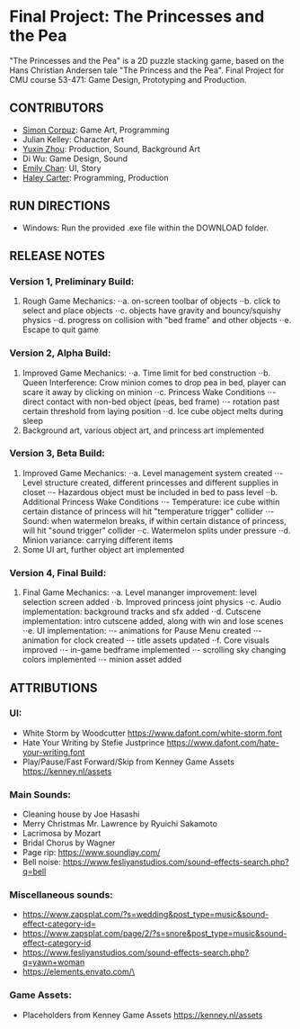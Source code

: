 # Final Project: The Princesses and the Pea
"The Princesses and the Pea" is a 2D puzzle stacking game, based on the Hans Christian Andersen tale "The Princess and the Pea". 
Final Project for CMU course 53-471: Game Design, Prototyping and Production.

## CONTRIBUTORS
- [Simon Corpuz](https://github.com/SiCorp560): Game Art, Programming
- Julian Kelley: Character Art
- [Yuxin Zhou](https://github.com/yuxinmaraz): Production, Sound, Background Art 
- Di Wu:  Game Design, Sound
- [Emily Chan](https://github.com/eggison): UI, Story
- [Haley Carter](https://github.com/hcarter20): Programming, Production

## RUN DIRECTIONS
- Windows: Run the provided .exe file within the DOWNLOAD folder.

## RELEASE NOTES
### Version 1, Preliminary Build:
1. Rough Game Mechanics:
⋅⋅a. on-screen toolbar of objects
⋅⋅b. click to select and place objects
⋅⋅c. objects have gravity and bouncy/squishy physics
⋅⋅d. progress on collision with "bed frame" and other objects
⋅⋅e. Escape to quit game	

### Version 2, Alpha Build:
1. Improved Game Mechanics:
⋅⋅a. Time limit for bed construction
⋅⋅b. Queen Interference: Crow minion comes to drop pea in bed, player can scare it away by clicking on minion
⋅⋅c. Princess Wake Conditions
⋅⋅- direct contact with non-bed object (peas, bed frame)
⋅⋅- rotation past certain threshold from laying position
⋅⋅d. Ice cube object melts during sleep
2. Background art, various object art, and princess art implemented

### Version 3, Beta Build:
1. Improved Game Mechanics: 
⋅⋅a. Level management system created
⋅⋅- Level structure created, different princesses and different supplies in closet
⋅⋅- Hazardous object must be included in bed to pass level
⋅⋅b. Additional Princess Wake Conditions
⋅⋅- Temperature: ice cube within certain distance of princess will hit "temperature trigger" collider
⋅⋅- Sound: when watermelon breaks, if within certain distance of princess, will hit "sound trigger" collider
⋅⋅c. Watermelon splits under pressure
⋅⋅d. Minion variance: carrying different items
2. Some UI art, further object art implemented

### Version 4, Final Build:
1. Final Game Mechanics:
⋅⋅a. Level mananger improvement: level selection screen added
⋅⋅b. Improved princess joint physics
⋅⋅c. Audio implementation: background tracks and sfx added
⋅⋅d. Cutscene implementation: intro cutscene added, along with win and lose scenes
⋅⋅e. UI implementation:
⋅⋅- animations for Pause Menu created
⋅⋅- animation for clock created
⋅⋅- title assets updated
⋅⋅f. Core visuals improved
⋅⋅- in-game bedframe implemented
⋅⋅- scrolling sky changing colors implemented
⋅⋅- minion asset added

## ATTRIBUTIONS 
### UI:
- White Storm by Woodcutter https://www.dafont.com/white-storm.font
- Hate Your Writing by Stefie Justprince https://www.dafont.com/hate-your-writing.font
- Play/Pause/Fast Forward/Skip from Kenney Game Assets https://kenney.nl/assets

### Main Sounds:
- Cleaning house by Joe Hasashi 
- Merry Christmas Mr. Lawrence by Ryuichi Sakamoto 
- Lacrimosa by Mozart
- Bridal Chorus by Wagner
- Page rip: https://www.soundjay.com/
- Bell noise: https://www.fesliyanstudios.com/sound-effects-search.php?q=bell

### Miscellaneous sounds:
- https://www.zapsplat.com/?s=wedding&post_type=music&sound-effect-category-id=
- https://www.zapsplat.com/page/2/?s=snore&post_type=music&sound-effect-category-id
- https://www.fesliyanstudios.com/sound-effects-search.php?q=yawn+woman
- https://elements.envato.com/\

### Game Assets:
- Placeholders from Kenney Game Assets https://kenney.nl/assets
